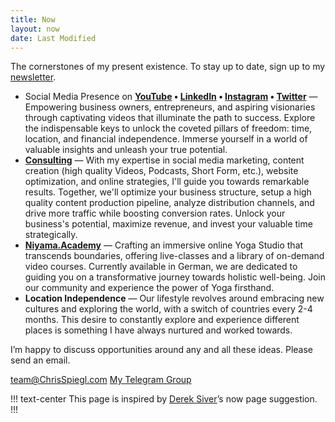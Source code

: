 ```yaml
---
title: Now
layout: now
date: Last Modified
---
```


The cornerstones of my present existence. To stay up to date, sign up to my [newsletter](/newsletter).

<!-- ## Doing -->

- Social Media Presence on **[YouTube](/youtube) • [LinkedIn](/linkedin) • [Instagram](/instagram) • [Twitter](/twitter)** — Empowering business owners, entrepreneurs, and aspiring visionaries through captivating videos that illuminate the path to success. Explore the indispensable keys to unlock the coveted pillars of freedom: time, location, and financial independence. Immerse yourself in a world of valuable insights and unleash your true potential.
- **[Consulting](/consulting)** — With my expertise in social media marketing, content creation (high quality Videos, Podcasts, Short Form, etc.), website optimization, and online strategies, I'll guide you towards remarkable results. Together, we'll optimize your business structure, setup a high quality content production pipeline, analyze distribution channels, and drive more traffic while boosting conversion rates. Unlock your business's potential, maximize revenue, and invest your valuable time strategically.
- **[Niyama.Academy](https://Niyama.Academy/?utm_source=ChrisSpiegl.com)** — Crafting an immersive online Yoga Studio that transcends boundaries, offering live-classes and a library of on-demand video courses. Currently available in German, we are dedicated to guiding you on a transformative journey towards holistic well-being. Join our community and experience the power of Yoga firsthand.
- **Location Independence** — Our lifestyle revolves around embracing new cultures and exploring the world, with a switch of countries every 2-4 months. This desire to constantly explore and experience different places is something I have always nurtured and worked towards.

I’m happy to discuss opportunities around any and all these ideas. Please send an email.

<div class="side-by-side">
    <a class="btn btn-block" href="mailto:team@ChrisSpiegl.com" title= "Email me about anything!">team@ChrisSpiegl.com</a>
    <a class="btn btn-block" href="https://crsp.li/tgg" title="Telegram Group">My Telegram Group</a>
</div>

<!-- ## Learning

- **Letting Go of Expectations** — For the longest time I procrastinated way too much because I thought what I am making is not good enough. I am now learning to let that go and just create what I can create in this moment. It's not going to be perfect and that's ok. -->

<!-- ## Reading

I am currently not actively reading. Sometimes I pick up a book but not in any kind of routine. This type of break feels needed to get more work done. -->

<!-- Reading books to better think, work, and live life.

- Limit by Frank Schätzing
- Stillness Is the Key by Ryan Holiday
- Einführung ins Familienaufstellen by Bert Hellinger
- Own the Day, Own Your Life: Optimised Practices for Waking, Working, Learning, Eating, Training, Playing, Sleeping and Sex by Aubrey Marcus

!!! Absorbed in the past months (in order)

1. Deep Work: Rules for Focused Success in a Distracted World Hardcover by Cal Newport
2. Projekt Saturn: Perry Rhodan 2500 by Frank Borsch
3. Man's Search For Meaning: The classic tribute to hope from the Holocaust by Viktor E Frankl
4. The BFG by Roald Dahl
5. Women Who Run with the Wolves by Clarissa Pinkola Estés
6. Unfiltered: No Shame, No Regrets, Just Me by Lily Collins
7. Way of the Warrior Kid by Jocko Willink
8. Liebe dich selbst und es ist egal, wen du heiratest by Eva-Maria Zurhorst
9. The BFG by Roald Dahl
10. How to Love a Woman: On Intimacy and the Erotic Life of Women by Clarissa Pinkola Estes
11. Embodiment - Der Körper in der Psychotherapie by Claas Lahmann
12. happy money by ken honda ([Video Thoughts](https://youtu.be/-TE6oL4KV7E))
13. Wie sich starke Männer und starke Frauen lieben können by Maja & Johannes Storch
14. 12 Rules for Life: An Antidote to Chaos by Jordan B. Peterson

!!! -->

<!-- ## Principles I try to Live By

- **ONE** – One thing at a time. If situation requires, apply Pareto’s Principle. If situation does not require, do what you want first.
- **Externalize distractions** – When working, distractions will surface. If need be, write it down, then return to your Thing. After your session, examine the list. Delete the nonsense, knock off the quick tasks, and delegate the trivial. And then, return to the Thing.
- **Celebrate everyday successes** – Practice gratitude, spread love. Life’s too important to be taken seriously.
- **Competition** – The only competition you have is yourself.
- **Changing people** – You can’t change other people. You can only change yourself..
- **Dauntless** – Fear is a disempowering emotion to live with. Your real self is not filled with fear. Discard it, and you will be set free.
- **STOIC** – Someone who does not give a shit about the stupid things in this world that most people care so much about. Stoics do have emotions, but only for the things in this world that really matter. They are the most real people alive.
  > Group of kids are sitting on a porch. Stoic walks by.
  > Kid – “Hey man, yur a fuckin faggot an you suck cock!”
  > Stoic – “Good for you.”
  > Keeps going. -->

!!! text-center
This page is inspired by [Derek Siver](https://sivers.org/now)’s now page suggestion.
!!!
